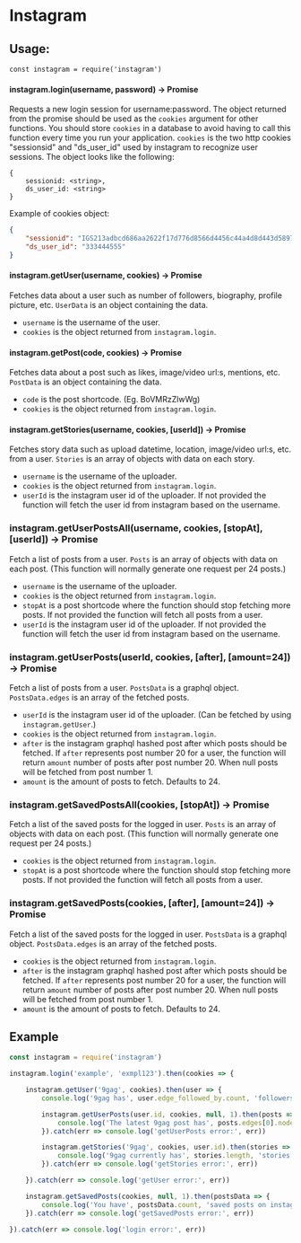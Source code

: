 # Instagram

## Usage:
```
const instagram = require('instagram')
```

#### instagram.login(username, password) → Promise<Cookies>
Requests a new login session for username:password. The object returned from the promise should be used as the `cookies` argument for other functions. You should store `cookies` in a database to avoid having to call this function every time you run your application. `cookies` is the two http cookies "sessionsid" and "ds_user_id" used by instagram to recognize user sessions. The object looks like the following:

```
{
    sessionid: <string>,
    ds_user_id: <string>
}
```
Example of cookies object:
```json
{
    "sessionid": "IGS213adbcd686aa2622f17d776d8566d4456c44a4d8d443d5897c%3A5vNpwsshqYUxibVGuIDTEG1VUbV9byTz%3A%7B%22_auth_user_id%22%333444555%2C%22_auth_user_backend%22%3A%22accounts.backends.CaseInsensitiveModelBackend%22%2C%22_auth_user_hash%22%3A%22%22%2C%22_platform%22%3A4%2C%22_token_ver%22%3A2%2C%22_token%22%3A%333444555%3A3ngAFGnsdhNrti8934ngnaldfxe0nAZvoguQgtyx%3Ade6afadf6c12b2a8f3fasdfaacaa2622f17d77ac95170c2312a3ad4a34332314207b%22%2C%22last_refreshed%22%3A15365419832.15976452124%7D",
    "ds_user_id": "333444555"
}
```


#### instagram.getUser(username, cookies) → Promise<UserData>
Fetches data about a user such as number of followers, biography, profile picture, etc. `UserData` is an object containing the data.

- `username` is the username of the user.
- `cookies` is the object returned from `instagram.login`.

#### instagram.getPost(code, cookies) → Promise<PostData>
Fetches data about a post such as likes, image/video url:s, mentions, etc. `PostData` is an object containing the data.

- `code` is the post shortcode. (Eg. BoVMRzZlwWg)
- `cookies` is the object returned from `instagram.login`.

#### instagram.getStories(username, cookies, [userId]) → Promise<Stories>
Fetches story data such as upload datetime, location, image/video url:s, etc. from a user. `Stories` is an array of objects with data on each story.

- `username` is the username of the uploader.
- `cookies` is the object returned from `instagram.login`.
- `userId` is the instagram user id of the uploader. If not provided the function will fetch the user id from instagram based on the username.

### instagram.getUserPostsAll(username, cookies, [stopAt], [userId]) → Promise<Posts>
Fetch a list of posts from a user. `Posts` is an array of objects with data on each post. (This function will normally generate one request per 24 posts.)

- `username` is the username of the uploader.
- `cookies` is the object returned from `instagram.login`.
- `stopAt` is a post shortcode where the function should stop fetching more posts. If not provided the function will fetch all posts from a user.
- `userId` is the instagram user id of the uploader. If not provided the function will fetch the user id from instagram based on the username.

### instagram.getUserPosts(userId, cookies, [after], [amount=24]) → Promise<PostsData>
Fetch a list of posts from a user. `PostsData` is a graphql object. `PostsData.edges` is an array of the fetched posts.

- `userId` is the instagram user id of the uploader. (Can be fetched by using `instagram.getUser`.)
- `cookies` is the object returned from `instagram.login`.
- `after` is the instagram graphql hashed post after which posts should be fetched. If `after` represents post number 20 for a user, the function will return `amount` number of posts after post number 20. When null posts will be fetched from post number 1.
- `amount` is the amount of posts to fetch. Defaults to 24.

### instagram.getSavedPostsAll(cookies, [stopAt]) → Promise<Posts>
Fetch a list of the saved posts for the logged in user. `Posts` is an array of objects with data on each post. (This function will normally generate one request per 24 posts.)

- `cookies` is the object returned from `instagram.login`.
- `stopAt` is a post shortcode where the function should stop fetching more posts. If not provided the function will fetch all posts from a user.

### instagram.getSavedPosts(cookies, [after], [amount=24]) → Promise<PostsData>
Fetch a list of the saved posts for the logged in user. `PostsData` is a graphql object. `PostsData.edges` is an array of the fetched posts.

- `cookies` is the object returned from `instagram.login`.
- `after` is the instagram graphql hashed post after which posts should be fetched. If `after` represents post number 20 for a user, the function will return `amount` number of posts after post number 20. When null posts will be fetched from post number 1.
- `amount` is the amount of posts to fetch. Defaults to 24.

## Example

```javascript
const instagram = require('instagram')

instagram.login('example', 'exmpl123').then(cookies => {

    instagram.getUser('9gag', cookies).then(user => {
        console.log('9gag has', user.edge_followed_by.count, 'followers on Instagram!')

        instagram.getUserPosts(user.id, cookies, null, 1).then(posts => {
            console.log('The latest 9gag post has', posts.edges[0].node.edge_media_preview_like.count, 'likes!')
        }).catch(err => console.log('getUserPosts error:', err))

        instagram.getStories('9gag', cookies, user.id).then(stories => {
            console.log('9gag currently has', stories.length, 'stories!')
        }).catch(err => console.log('getStories error:', err))

    }).catch(err => console.log('getUser error:', err))

    instagram.getSavedPosts(cookies, null, 1).then(postsData => {
        console.log('You have', postsData.count, 'saved posts on instagram!')
    }).catch(err => console.log('getSavedPosts error:', err))

}).catch(err => console.log('login error:', err))

```